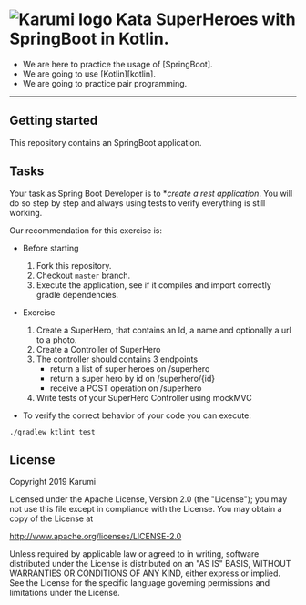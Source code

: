 # ![Karumi logo][karumilogo] Kata SuperHeroes with SpringBoot in Kotlin.

- We are here to practice the usage of [SpringBoot].
- We are going to use [Kotlin][kotlin].
- We are going to practice pair programming.

---

## Getting started

This repository contains an SpringBoot application.

## Tasks

Your task as Spring Boot Developer is to **create a rest application*. You will do so step by step and always using tests to verify everything is still working.

Our recommendation for this exercise is:

- Before starting
  1. Fork this repository.
  2. Checkout `master` branch.
  3. Execute the application, see if it  compiles and import correctly gradle dependencies.

- Exercise
    1. Create a SuperHero, that contains an Id, a name and optionally a url to a photo.
    2. Create a Controller of SuperHero
    3. The controller should contains 3 endpoints
        - return a list of super heroes on /superhero
        - return a super hero by id on /superhero/{id}
        - receive a POST operation  on /superhero
    4. Write tests of your SuperHero Controller using mockMVC

- To verify the correct behavior of your code you can execute:

```shell
./gradlew ktlint test
```

## License

Copyright 2019 Karumi

Licensed under the Apache License, Version 2.0 (the "License");
you may not use this file except in compliance with the License.
You may obtain a copy of the License at

  http://www.apache.org/licenses/LICENSE-2.0

Unless required by applicable law or agreed to in writing, software
distributed under the License is distributed on an "AS IS" BASIS,
WITHOUT WARRANTIES OR CONDITIONS OF ANY KIND, either express or implied.
See the License for the specific language governing permissions and
limitations under the License.

[karumilogo]: https://cloud.githubusercontent.com/assets/858090/11626547/e5a1dc66-9ce3-11e5-908d-537e07e82090.png
